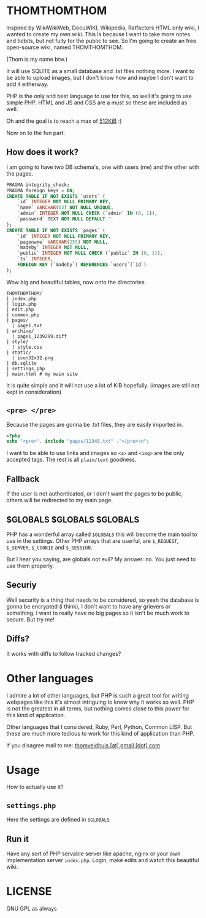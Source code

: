 # THOMTHOMTHOM
Inspired by WikiWikiWeb, DocuWIKI, Wikipedia, Ratfactors HTML only wiki, I
wanted to create my own wiki. This is because I want to take more notes and
tidbits, but not fully for the public to see. So I'm going to create an free
open-source wiki, named THOMTHOMTHOM.

(Thom is my name btw.)

It will use SQLITE as a small database and .txt files nothing more. I want to
be able to upload images, but I don't know how and maybe I don't want to add it
eitherway.

PHP is the only and best language to use for this, so well it's going to use simple PHP.
HTML and JS and CSS are a must so these are included as well.

Oh and the goal is to reach a max of [512KiB](https://512kb.club/) :)

Now on to the fun part.

## How does it work?
I am going to have two DB schema's, one with users (me) and the other with the pages.
```sql
PRAGMA integrity_check;
PRAGMA foreign_keys = ON;
CREATE TABLE IF NOT EXISTS `users` (
    `id` INTEGER NOT NULL PRIMARY KEY,
    `name` VARCHAR(63) NOT NULL UNIQUE,
    `admin` INTEGER NOT NULL CHECK (`admin` IN (0, 1)),
    `password` TEXT NOT NULL DEFAULT ''
);
CREATE TABLE IF NOT EXISTS `pages` (
    `id` INTEGER NOT NULL PRIMARY KEY,
    `pagename` VARCHAR(255) NOT NULL,
    `madeby` INTEGER NOT NULL,
    `public` INTEGER NOT NULL CHECK (`public` IN (0, 1)),
    `ts` INTEGER,
    FOREIGN KEY (`madeby`) REFERENCES `users`(`id`)
);
```
Wow big and beautiful tables, now onto the directories.
```
THOMTHOMTHOM/
| index.php
| login.php
| edit.php
| common.php
| pages/
  | page1.txt
| archive/
  | page1_1239299.diff
| style/
  | style.css
| static/
  | icon32x32.png
| db.sqlite
| settings.php
| main.html # my main site
```
It is quite simple and it will not use a lot of KiB hopefully.
(images are still not kept in consideration)

## `<pre> </pre>`
Because the pages are gonna be .txt files, they are easily imported in.
```php
<?php
echo "<pre>". include "pages/12345.txt" ."</pre>\n";
```
I want to be able to use links and images so `<a>` and `<img>` are the only
accepted tags. The rest is all `plain/text` goodness.

## Fallback
If the user is not authenticated, or I don't want the pages to be public, others will be redirected to my main page.

## $GLOBALS $GLOBALS $GLOBALS
PHP has a wonderful array called `$GLOBALS` this will become the main tool to
use in the settings. Other PHP arrays that are userful, are `$_REQUEST`,
`$_SERVER`, `$_COOKIE` and `$_SESSION`.

But I hear you saying, are globals not evil? My answer: no. You just need to use them properly.

## Securiy
Well security is a thing that needs to be considered, so yeah the database is
gonna be encrypted (i think), I don't want to have any grievers or something. I
want to really have no big pages so it isn't be much work to secure. But try me!

## Diffs?
It works with diffs to follow tracked changes?

# Other languages
I admire a lot of other languages, but PHP is such a great tool for writing
webpages like this it's almost intriguing to know why it works so well. PHP is
not the greatest in all terms, but nothing comes close to this power for this
kind of application.

Other languages that I considered, Ruby, Perl, Python, Common LISP. But these
are much more tedious to work for this kind of application than PHP.

If you disagree mail to me: [thomveldhuis [at] gmail [dot] com](mailto:thomveldhuis03@gmail.com)

# Usage
How to actually use it?
## `settings.php`
Here the settings are defined in `$GLOBALS`
## Run it
Have any sort of PHP servable server like apache, nginx or your own implementation server `index.php`.
Login, make edits and watch this beautiful wiki.

# LICENSE
GNU GPL as always